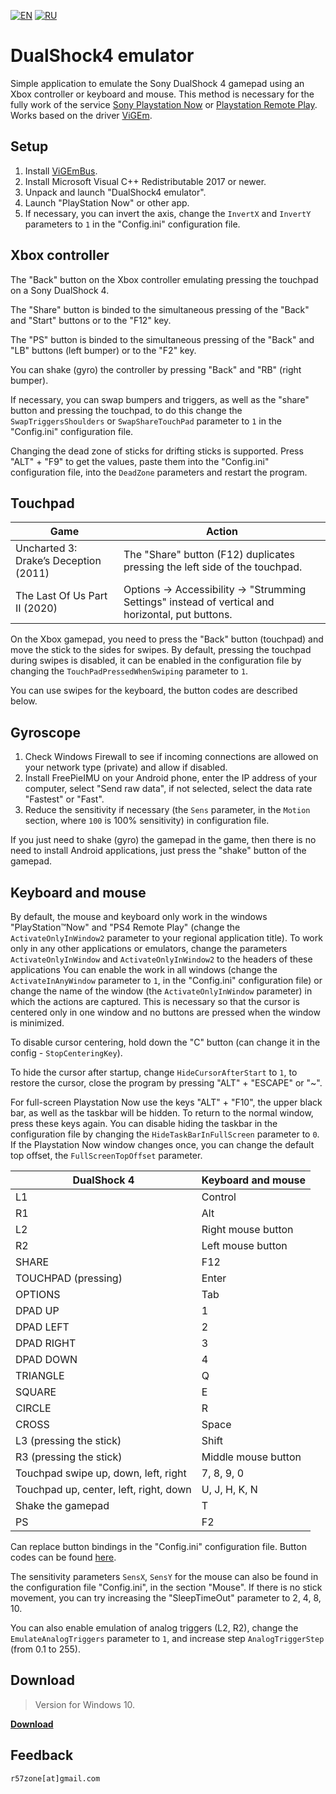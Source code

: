 [![EN](https://user-images.githubusercontent.com/9499881/33184537-7be87e86-d096-11e7-89bb-f3286f752bc6.png)](https://github.com/r57zone/DualShock4-emulator/) 
[![RU](https://user-images.githubusercontent.com/9499881/27683795-5b0fbac6-5cd8-11e7-929c-057833e01fb1.png)](https://github.com/r57zone/DualShock4-emulator/blob/master/README.RU.md)
# DualShock4 emulator
Simple application to emulate the Sony DualShock 4 gamepad using an Xbox controller or keyboard and mouse. This method is necessary for the fully work of the service [Sony Playstation Now](https://www.playstation.com/en-us/explore/playstation-now/) or [Playstation Remote Play](https://www.playstation.com/remote-play/). Works based on the driver [ViGEm](https://github.com/ViGEm).

## Setup
1. Install [ViGEmBus](https://github.com/ViGEm/ViGEmBus/releases).
2. Install Microsoft Visual C++ Redistributable 2017 or newer.
3. Unpack and launch "DualShock4 emulator".
4. Launch "PlayStation Now" or other app.
5. If necessary, you can invert the axis, change the `InvertX` and `InvertY` parameters to `1` in the "Config.ini" configuration file.

## Xbox controller
The "Back" button on the Xbox controller emulating pressing the touchpad on a Sony DualShock 4.

The "Share" button is binded to the simultaneous pressing of the "Back" and "Start" buttons or to the "F12" key.

The "PS" button is binded to the simultaneous pressing of the "Back" and "LB" buttons (left bumper) or to the "F2" key.

You can shake (gyro) the controller by pressing "Back" and "RB" (right bumper). 



If necessary, you can swap bumpers and triggers, as well as the "share" button and pressing the touchpad, to do this change the `SwapTriggersShoulders` or `SwapShareTouchPad` parameter to `1` in the "Config.ini" configuration file.



Changing the dead zone of sticks for drifting sticks is supported. Press "ALT" + "F9" to get the values, paste them into the "Config.ini" configuration file, into the `DeadZone` parameters and restart the program.

## Touchpad
Game | Action
------------ | -------------
Uncharted 3: Drake’s Deception (2011) | The "Share" button (F12) duplicates pressing the left side of the touchpad.
The Last Of Us Part II (2020) | Options -> Accessibility -> "Strumming Settings" instead of vertical and horizontal, put buttons.

On the Xbox gamepad, you need to press the "Back" button (touchpad) and move the stick to the sides for swipes. By default, pressing the touchpad during swipes is disabled, it can be enabled in the configuration file by changing the `TouchPadPressedWhenSwiping` parameter to `1`.



You can use swipes for the keyboard, the button codes are described below. 

## Gyroscope
1. Check Windows Firewall to see if incoming connections are allowed on your network type (private) and allow if disabled.
2. Install FreePieIMU on your Android phone, enter the IP address of your computer, select "Send raw data", if not selected, select the data rate "Fastest" or "Fast".
3. Reduce the sensitivity if necessary (the `Sens` parameter, in the `Motion` section, where `100` is 100% sensitivity) in configuration file.



If you just need to shake (gyro) the gamepad in the game, then there is no need to install Android applications, just press the "shake" button of the gamepad.

## Keyboard and mouse
By default, the mouse and keyboard only work in the windows "PlayStation™Now" and "PS4 Remote Play" (change the `ActivateOnlyInWindow2` parameter to your regional application title). To work only in any other applications or emulators, change the parameters `ActivateOnlyInWindow` and `ActivateOnlyInWindow2` to the headers of these applications You can enable the work in all windows (change the `ActivateInAnyWindow` parameter to `1`, in the "Config.ini" configuration file) or change the name of the window (the `ActivateOnlyInWindow` parameter) in which the actions are captured. This is necessary so that the cursor is centered only in one window and no buttons are pressed when the window is minimized.

To disable cursor centering, hold down the "C" button (can change it in the config - `StopСenteringKey`).

To hide the cursor after startup, change `HideCursorAfterStart` to `1`, to restore the cursor, close the program by pressing "ALT" + "ESCAPE" or "~".

For full-screen Playstation Now use the keys "ALT" + "F10", the upper black bar, as well as the taskbar will be hidden. To return to the normal window, press these keys again. You can disable hiding the taskbar in the configuration file by changing the `HideTaskBarInFullScreen` parameter to `0`. If the Playstation Now window changes once, you can change the default top offset, the `FullScreenTopOffset` parameter. 

DualShock 4 | Keyboard and mouse
------------ | -------------
L1 | Control
R1 | Alt
L2 | Right mouse button
R2 | Left mouse button
SHARE | F12
TOUCHPAD (pressing) | Enter
OPTIONS | Tab
DPAD UP | 1
DPAD LEFT | 2
DPAD RIGHT | 3
DPAD DOWN | 4
TRIANGLE | Q
SQUARE | E
CIRCLE | R
CROSS | Space
L3 (pressing the stick) | Shift
R3 (pressing the stick) | Middle mouse button
Touchpad swipe up, down, left, right | 7, 8, 9, 0
Touchpad up, center, left, right, down  | U, J, H, K, N
Shake the gamepad | T
PS | F2

Сan replace button bindings in the "Config.ini" configuration file. Button codes can be found [here](https://github.com/r57zone/Half-Life-Alyx-novr/blob/master/BINDINGS.md).



The sensitivity parameters `SensX`, `SensY` for the mouse can also be found in the configuration file "Config.ini", in the section "Mouse". If there is no stick movement, you can try increasing the "SleepTimeOut" parameter to 2, 4, 8, 10.



You can also enable emulation of analog triggers (L2, R2), change the `EmulateAnalogTriggers` parameter to `1`, and increase step `AnalogTriggerStep` (from 0.1 to 255).

## Download
>Version for Windows 10.

**[Download](https://github.com/r57zone/DualShock4-emulator/releases)**

## Feedback
`r57zone[at]gmail.com`